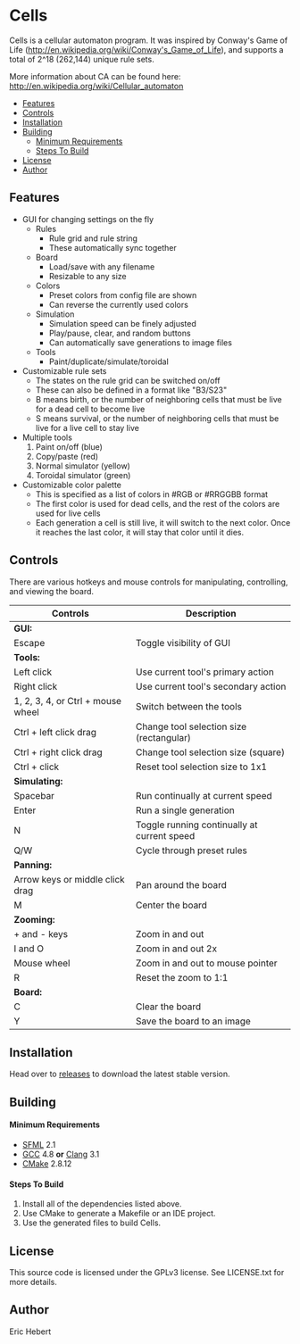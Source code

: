 Cells
=====

Cells is a cellular automaton program. It was inspired by Conway's Game of Life (http://en.wikipedia.org/wiki/Conway's_Game_of_Life), and supports a total of 2^18 (262,144) unique rule sets.

More information about CA can be found here: http://en.wikipedia.org/wiki/Cellular_automaton

* [Features](https://github.com/ayebear/Cells/blob/master/README.md#features)
* [Controls](https://github.com/ayebear/Cells/blob/master/README.md#controls)
* [Installation](https://github.com/ayebear/Cells/blob/master/README.md#installation)
* [Building](https://github.com/ayebear/Cells/blob/master/README.md#building)
  * [Minimum Requirements](https://github.com/ayebear/Cells/blob/master/README.md#minimum-requirements)
  * [Steps To Build](https://github.com/ayebear/Cells/blob/master/README.md#steps-to-build)
* [License](https://github.com/ayebear/Cells/blob/master/README.md#license)
* [Author](https://github.com/ayebear/Cells/blob/master/README.md#author)


Features
--------

* GUI for changing settings on the fly
  * Rules
    * Rule grid and rule string
    * These automatically sync together
  * Board
    * Load/save with any filename
    * Resizable to any size
  * Colors
    * Preset colors from config file are shown
    * Can reverse the currently used colors
  * Simulation
    * Simulation speed can be finely adjusted
    * Play/pause, clear, and random buttons
    * Can automatically save generations to image files
  * Tools
    * Paint/duplicate/simulate/toroidal
* Customizable rule sets
  * The states on the rule grid can be switched on/off
  * These can also be defined in a format like "B3/S23"
  * B means birth, or the number of neighboring cells that must be live for a dead cell to become live
  * S means survival, or the number of neighboring cells that must be live for a live cell to stay live
* Multiple tools
  1. Paint on/off (blue)
  2. Copy/paste (red)
  3. Normal simulator (yellow)
  4. Toroidal simulator (green)
* Customizable color palette
  * This is specified as a list of colors in #RGB or #RRGGBB format
  * The first color is used for dead cells, and the rest of the colors are used for live cells
  * Each generation a cell is still live, it will switch to the next color. Once it reaches the last color, it will stay that color until it dies.


Controls
--------

There are various hotkeys and mouse controls for manipulating, controlling, and viewing the board.

Controls                            | Description
----------------------------------- | --------------------------------------
**GUI:**                            |
  Escape                            | Toggle visibility of GUI
**Tools:**                          |
  Left click                        | Use current tool's primary action
  Right click                       | Use current tool's secondary action
  1, 2, 3, 4, or Ctrl + mouse wheel | Switch between the tools
  Ctrl + left click drag            | Change tool selection size (rectangular)
  Ctrl + right click drag           | Change tool selection size (square)
  Ctrl + click                      | Reset tool selection size to 1x1
**Simulating:**                     |
  Spacebar                          | Run continually at current speed
  Enter                             | Run a single generation
  N                                 | Toggle running continually at current speed
  Q/W                               | Cycle through preset rules
**Panning:**                        |
  Arrow keys or middle click drag   | Pan around the board
  M                                 | Center the board
**Zooming:**                        |
  + and - keys                      | Zoom in and out
  I and O                           | Zoom in and out 2x
  Mouse wheel                       | Zoom in and out to mouse pointer
  R                                 | Reset the zoom to 1:1
**Board:**                          |
  C                                 | Clear the board
  Y                                 | Save the board to an image


Installation
------------

Head over to [releases](https://github.com/ayebear/Cells/releases) to download the latest stable version.


Building
--------

#### Minimum Requirements

* [SFML](http://www.sfml-dev.org/) 2.1
* [GCC](https://gcc.gnu.org/) 4.8 **or** [Clang](http://clang.llvm.org/) 3.1
* [CMake](http://www.cmake.org/) 2.8.12

#### Steps To Build

1. Install all of the dependencies listed above.
2. Use CMake to generate a Makefile or an IDE project.
3. Use the generated files to build Cells.


License
-------

This source code is licensed under the GPLv3 license. See LICENSE.txt for more details.


Author
------

Eric Hebert
